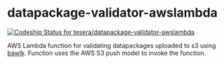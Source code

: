 # datapackage-validator-awslambda

[ ![Codeship Status for tesera/datapackage-validator-awslambda](https://codeship.com/projects/cc847ff0-42d8-0133-96b6-1aff175e93ce/status?branch=master)](https://codeship.com/projects/103905)

AWS Lambda function for validating datapackages uploaded to s3 using [bawlk](https://github.com/tesera/bawlk). Function uses the AWS S3 push model to invoke the function.
